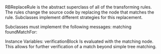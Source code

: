 RBReplaceRule is the abstract superclass of all of the transforming rules. The rules change the source code by replacing the node that matches the rule. Subclasses implement different strategies for this replacement.

Subclasses must implement the following messages:
	matching
		foundMatchFor:

Instance Variables:
	verificationBlock	<BlockClosure>	Is evaluated with the matching node. This allows for further verification of a match beyond simple tree matching.

